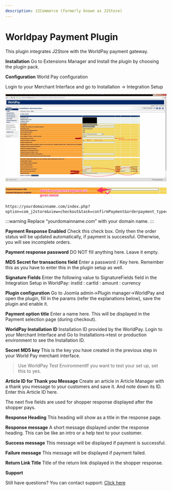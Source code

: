 ```yaml
---
description: J2Commerce (formerly known as J2Store)
---
```


# Worldpay Payment Plugin

This plugin integrates J2Store with the WorldPay payment gateway.

**Installation** Go to Extensions Manager and Install the plugin by choosing the plugin pack.

**Configuration** World Pay configuration

Login to your Merchant Interface and go to Installation → Integration Setup

![worldpay](https://raw.githubusercontent.com/j2store/doc-images/master/payment-methods/worldpay-payment-plugin/worldpay_payment_plugin.png)

![response](https://raw.githubusercontent.com/j2store/doc-images/master/payment-methods/worldpay-payment-plugin/payment_response_worldpay.png)

```
https://yourdomainname.com/index.php?option=com_j2store&view=checkout&task=confirmPayment&orderpayment_type=payment_worldpay&paction=process&tmpl=component
```

:::warning
Replace “yourdomainname.com” with your domain name.
:::

**Payment Response Enabled** Check this check box. Only then the order status will be updated automatically, if payment is successful. Otherwise, you will see incomplete orders.

**Payment response password** DO NOT fill anything here. Leave it empty.

**MD5 Secret for transactions field** Enter a password / Key here. Remember this as you have to enter this in the plugin setup as well.

**Signature Fields** Enter the following value to SignatureFields field in the Integration Setup in WorldPay: instId : cartId : amount : currency

**Plugin configuration** Go to Joomla admin->Plugin manager->WorldPay and open the plugin, fill in the params (refer the explanations below), save the plugin and enable it.

**Payment option title** Enter a name here. This will be displayed in the Payment selection page (during checkout).

**WorldPay Installation ID** Installation ID provided by the WorldPay. Login to your Merchant Interface and Go to Installations->test or production environment to see the Installation ID.

**Secret MD5 key** This is the key you have created in the previous step in your World Pay merchant interface.

> Use WorldPay Test EnvironmentIf you want to test your set up, set this to yes.

**Article ID for Thank you Message** Create an article in Article Manager with a thank you message to your customers and save it. And note down its ID. Enter this Article ID here.

The next five fields are used for shopper response displayed after the shopper pays.

**Response Heading** This heading will show as a title in the response page.

**Response message** A short message displayed under the response heading. This can be like an intro or a help text to your customer.

**Success message** This message will be displayed if payment is successful.

**Failure message** This message will be displayed if payment failed.

**Return Link Title** Title of the return link displayed in the shopper response.

**Support**

Still have questions? You can contact support: [Click here](https://www.j2commerce.com/support)
